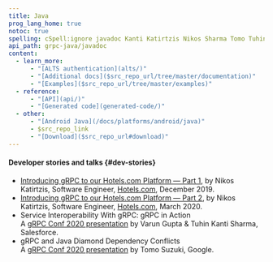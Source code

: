 ```yaml
---
title: Java
prog_lang_home: true
notoc: true
spelling: cSpell:ignore javadoc Kanti Katirtzis Nikos Sharma Tomo Tuhin youtube Varun
api_path: grpc-java/javadoc
content:
  - learn_more:
      - "[ALTS authentication](alts/)"
      - "[Additional docs]($src_repo_url/tree/master/documentation)"
      - "[Examples]($src_repo_url/tree/master/examples)"
  - reference:
      - "[API](api/)"
      - "[Generated code](generated-code/)"
  - other:
      - "[Android Java](/docs/platforms/android/java)"
      - $src_repo_link
      - "[Download]($src_repo_url#download)"
---
```


#### Developer stories and talks {#dev-stories}

- [Introducing gRPC to our Hotels.com Platform — Part 1][],
  by Nikos Katirtzis, Software Engineer, [Hotels.com][],
  <span title="2020-12-17">December 2019</span>.
- [Introducing gRPC to our Hotels.com Platform — Part 2][],
  by Nikos Katirtzis, Software Engineer, [Hotels.com][],
  <span title="2020-03-05">March 2020</span>.
- Service Interoperability With gRPC: gRPC in Action
  <a class="icon" href="https://youtu.be/MLS7TFHrn_c"><i class="fab fa-youtube"></i>
  </a><a class="icon" href="https://static.sched.com/hosted_files/grpcconf20/d3/Service%20Interoperability%20with%20gRPC.pdf"><i class="far fa-file"></i></a><br>
  A [gRPC Conf 2020 presentation](https://sched.co/cRfl)
  by Varun Gupta & Tuhin Kanti Sharma, Salesforce.
- gRPC and Java Diamond Dependency Conflicts
  <a class="icon" href="https://youtu.be/4M5fC9XrtKs">
    <i class="fab fa-youtube"></i>
  </a><a class="icon" href="https://static.sched.com/hosted_files/grpcconf20/7a/gRPC%20and%20Java%20Diamond%20Dependency%20Conflicts.pdf"><i class="far fa-file"></i></a><br>
  A [gRPC Conf 2020 presentation](https://sched.co/cRfT)
  by Tomo Suzuki, Google.

[Hotels.com]: https://hotels.com
[Introducing gRPC to our Hotels.com Platform — Part 1]: https://medium.com/expedia-group-tech/introducing-grpc-to-our-hotels-com-platform-part-1-61716af50b13
[Introducing gRPC to our Hotels.com Platform — Part 2]: https://medium.com/expedia-group-tech/introducing-grpc-to-our-hotels-com-platform-part-2-8024a1dda0aa